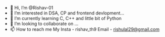 - 👋 Hi, I’m @Rishav-01
- 👀 I’m interested in DSA, CP and frontend devlopment...
- 🌱 I’m currently learning C, C++ and little bit of Python
- 💞️ I’m looking to collaborate on ...
- 📫 How to reach me 
      My Insta - rishav_th9
      Email - rishulal29@gmail.com

<!---
Rishav-01/Rishav-01 is a ✨ special ✨ repository because its `README.md` (this file) appears on your GitHub profile.
You can click the Preview link to take a look at your changes.
--->
